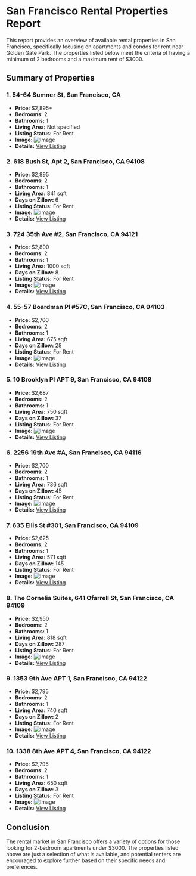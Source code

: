 # San Francisco Rental Properties Report

This report provides an overview of available rental properties in San Francisco, specifically focusing on apartments and condos for rent near Golden Gate Park. The properties listed below meet the criteria of having a minimum of 2 bedrooms and a maximum rent of $3000.

## Summary of Properties

### 1. **54-64 Sumner St, San Francisco, CA**
   - **Price:** $2,895+
   - **Bedrooms:** 2
   - **Bathrooms:** 1
   - **Living Area:** Not specified
   - **Listing Status:** For Rent
   - **Image:** ![Image](https://photos.zillowstatic.com/fp/c4542c3785c69165d90af2cbb8df7720-p_e.jpg)
   - **Details:** [View Listing](https://www.zillow.com/b/54-64-sumner-street-san-francisco-ca-5mbQHq/)

### 2. **618 Bush St, Apt 2, San Francisco, CA 94108**
   - **Price:** $2,895
   - **Bedrooms:** 2
   - **Bathrooms:** 1
   - **Living Area:** 841 sqft
   - **Days on Zillow:** 6
   - **Listing Status:** For Rent
   - **Image:** ![Image](https://photos.zillowstatic.com/fp/83e31786844e4cb073ff608f61e8eb25-p_e.jpg)
   - **Details:** [View Listing](https://www.zillow.com/apartments/san-francisco-ca/618-bush-st/5j4BVV/)

### 3. **724 35th Ave #2, San Francisco, CA 94121**
   - **Price:** $2,800
   - **Bedrooms:** 2
   - **Bathrooms:** 1
   - **Living Area:** 1000 sqft
   - **Days on Zillow:** 8
   - **Listing Status:** For Rent
   - **Image:** ![Image](https://photos.zillowstatic.com/fp/d246a209a4b23164d8aae181466c4320-p_e.jpg)
   - **Details:** [View Listing](https://www.zillow.com/homedetails/724-35th-Ave-2-San-Francisco-CA-94121/2066816265_zpid/)

### 4. **55-57 Boardman Pl #57C, San Francisco, CA 94103**
   - **Price:** $2,700
   - **Bedrooms:** 2
   - **Bathrooms:** 1
   - **Living Area:** 675 sqft
   - **Days on Zillow:** 28
   - **Listing Status:** For Rent
   - **Image:** ![Image](https://photos.zillowstatic.com/fp/a61c2a16c5413268c4e9273a433dd89a-p_e.jpg)
   - **Details:** [View Listing](https://www.zillow.com/homedetails/55-57-Boardman-Pl-57C-San-Francisco-CA-94103/442615093_zpid/)

### 5. **10 Brooklyn Pl APT 9, San Francisco, CA 94108**
   - **Price:** $2,687
   - **Bedrooms:** 2
   - **Bathrooms:** 1
   - **Living Area:** 750 sqft
   - **Days on Zillow:** 37
   - **Listing Status:** For Rent
   - **Image:** ![Image](https://photos.zillowstatic.com/fp/b173776d48c5c49018a041ec099324e5-p_e.jpg)
   - **Details:** [View Listing](https://www.zillow.com/homedetails/10-Brooklyn-Pl-APT-9-San-Francisco-CA-94108/2126663288_zpid/)

### 6. **2256 19th Ave #A, San Francisco, CA 94116**
   - **Price:** $2,700
   - **Bedrooms:** 2
   - **Bathrooms:** 1
   - **Living Area:** 736 sqft
   - **Days on Zillow:** 45
   - **Listing Status:** For Rent
   - **Image:** ![Image](https://photos.zillowstatic.com/fp/012ff3c1474300d9d7d83922813473ee-p_e.jpg)
   - **Details:** [View Listing](https://www.zillow.com/homedetails/2256-19th-Ave-A-San-Francisco-CA-94116/2059113188_zpid/)

### 7. **635 Ellis St #301, San Francisco, CA 94109**
   - **Price:** $2,625
   - **Bedrooms:** 2
   - **Bathrooms:** 1
   - **Living Area:** 571 sqft
   - **Days on Zillow:** 145
   - **Listing Status:** For Rent
   - **Image:** ![Image](https://photos.zillowstatic.com/fp/8151334691be811c074456976ebc9200-p_e.jpg)
   - **Details:** [View Listing](https://www.zillow.com/apartments/san-francisco-ca/635-ellis/5XsPsz/)

### 8. **The Cornelia Suites, 641 Ofarrell St, San Francisco, CA 94109**
   - **Price:** $2,950
   - **Bedrooms:** 2
   - **Bathrooms:** 1
   - **Living Area:** 818 sqft
   - **Days on Zillow:** 287
   - **Listing Status:** For Rent
   - **Image:** ![Image](https://photos.zillowstatic.com/fp/17483be3658093a3b42f4cee75c9e613-p_e.jpg)
   - **Details:** [View Listing](https://www.zillow.com/apartments/san-francisco-ca/the-cornelia-suites/CgqPzj/)

### 9. **1353 9th Ave APT 1, San Francisco, CA 94122**
   - **Price:** $2,795
   - **Bedrooms:** 2
   - **Bathrooms:** 1
   - **Living Area:** 740 sqft
   - **Days on Zillow:** 2
   - **Listing Status:** For Rent
   - **Image:** ![Image](https://photos.zillowstatic.com/fp/365519d756d1db6b1bdfe67555523cf1-p_e.jpg)
   - **Details:** [View Listing](https://www.zillow.com/homedetails/1353-9th-Ave-APT-1-San-Francisco-CA-94122/303806147_zpid/)

### 10. **1338 8th Ave APT 4, San Francisco, CA 94122**
   - **Price:** $2,795
   - **Bedrooms:** 2
   - **Bathrooms:** 1
   - **Living Area:** 650 sqft
   - **Days on Zillow:** 3
   - **Listing Status:** For Rent
   - **Image:** ![Image](https://photos.zillowstatic.com/fp/554d009371fd59893baac233d74c0381-p_e.jpg)
   - **Details:** [View Listing](https://www.zillow.com/homedetails/1338-8th-Ave-APT-4-San-Francisco-CA-94122/2062762445_zpid/)

## Conclusion

The rental market in San Francisco offers a variety of options for those looking for 2-bedroom apartments under $3000. The properties listed above are just a selection of what is available, and potential renters are encouraged to explore further based on their specific needs and preferences.